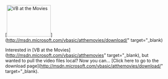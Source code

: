 [<img src="http://msdn.microsoft.com/nodehomes/graphics/140x100/VBMovies.jpg" alt="VB at the Movies" width="140" height="100" border="0" />](http://msdn.microsoft.com/vbasic/atthemovies/download/" target="_blank)

Interested in [VB at the Movies](http://msdn.microsoft.com/vbasic/atthemovies" target="_blank), but wanted to pull the video files local? Now you can... [Click here to go to the download page](http://msdn.microsoft.com/vbasic/atthemovies/download/" target="_blank).